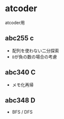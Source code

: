 # atcoder
atcoder用

## abc255 c
* 配列を使わない二分探索
* `D`が負の数の場合の考慮

## abc340 C
* メモ化再帰

## abc348 D
* BFS / DFS
